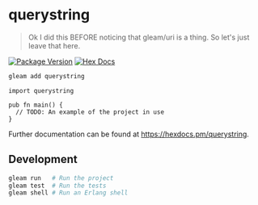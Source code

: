 # querystring

> Ok I did this BEFORE noticing that gleam/uri is a thing. So let's just leave that here.

[![Package Version](https://img.shields.io/hexpm/v/querystring)](https://hex.pm/packages/querystring)
[![Hex Docs](https://img.shields.io/badge/hex-docs-ffaff3)](https://hexdocs.pm/querystring/)

```sh
gleam add querystring
```
```gleam
import querystring

pub fn main() {
  // TODO: An example of the project in use
}
```

Further documentation can be found at <https://hexdocs.pm/querystring>.

## Development

```sh
gleam run   # Run the project
gleam test  # Run the tests
gleam shell # Run an Erlang shell
```
